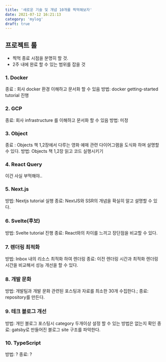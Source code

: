 ```yaml
---
title: '새로운 기술 및 개념 10개를 찍먹해보자'
date: 2021-07-12 16:21:13
category: 'mylog'
draft: true
---
```


## 프로젝트 룰

- 찍먹 종료 시점을 분명히 할 것.
- 2주 내에 완료 할 수 있는 범위를 잡을 것

### 1. Docker

종료 : 회사 docker 환경 이해하고 문서화 할 수 있음
방법: docker getting-started tutorial 진행

### 2. GCP

종료: 회사 infrastructure 를 이해하고 문서화 할 수 있음
방법: 미정

### 3. Object

종료 : Objects 책 1,2장에서 다루는 영화 예매 관련 다이어그램을 도식화 하며 설명할 수 있다.
방법: Objects 책 1,2장 읽고 코드 실행시키기

### 4. React Query

이건 사실 부먹해야..

### 5. Next.js

방법: Nextjs tutorial 실행
종료: NextJS와 SSR의 개념을 확실히 알고 설명할 수 있다.

### 6. Svelte(후보)

방법: Svelte tutorial 진행
종료: React와의 차이를 느끼고 장단점을 비교할 수 있다.

### 7. 렌더링 최적화

방법: Inbox 내의 리소스 최적화 하여 렌더링
종료: 이전 렌더링 시간과 최적화 렌더링 시간을 비교해서 성능 개선을 할 수 있다.

### 8. 개발 문화

방법: 개발팀과 개발 문화 관련된 포스팅과 자료를 최소한 30개 수집한다.;
종료: repository를 만든다.

### 9. 테크 블로그 개선

방법: 개인 블로그 포스팅시 category 두개이상 설정 할 수 있는 방법은 없는지 확인
종료: gatsby로 만들어진 블로그 site 구조를 파악한다.

### 10. TypeScript

방법: ?
종료: ?
